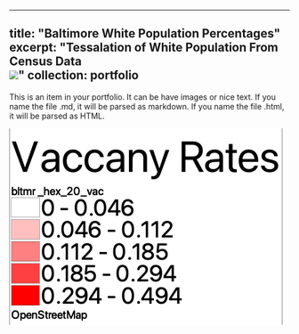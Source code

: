 
---
title: "Baltimore White Population Percentages"
excerpt: "Tessalation of White Population From Census Data<br/><img src='/images/percentwhite.png'>"
collection: portfolio
---

This is an item in your portfolio. It can be have images or nice text. If you name the file .md, it will be parsed as markdown. If you name the file .html, it will be parsed as HTML. 

![Vacancy Scale](/images/scale.png "Vacancy Scale")
